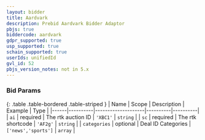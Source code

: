 ```yaml
---
layout: bidder
title: Aardvark
description: Prebid Aardvark Bidder Adaptor
pbjs: true
biddercode: aardvark
gdpr_supported: true
usp_supported: true
schain_supported: true
userIds: unifiedId
gvl_id: 52
pbjs_version_notes: not in 5.x
---
```


### Bid Params

{: .table .table-bordered .table-striped }
| Name | Scope    | Description        | Example  | Type     |
|------|----------|--------------------|----------|----------|
| `ai` | required | The rtk auction ID | `'XBC1'` | `string` |
| `sc` | required | The rtk shortcode  | `'AF2g'` | `string` |
| `categories` | optional | Deal ID Categories  | `['news','sports']` | `array` |
